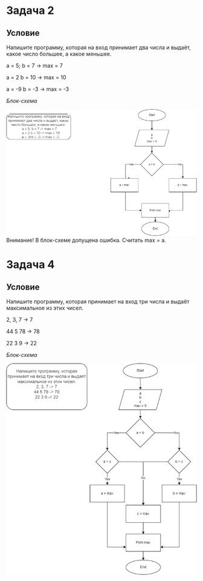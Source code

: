 # Задача 2 #
## Условие ##
Напишите программу, которая на вход принимает два числа и выдаёт, какое число большее, а какое меньшее.

a = 5; b = 7 -> max = 7

a = 2 b = 10 -> max = 10

a = -9 b = -3 -> max = -3

*Блок-схема*

![diagram](Задача2.png)
Внимание! В блок-схеме допущена ошибка. Считать max = a.

# Задача 4 #
## Условие ##

Напишите программу, которая принимает на вход три числа и выдаёт максимальное из этих чисел.

2, 3, 7 -> 7

44 5 78 -> 78

22 3 9 -> 22

*Блок-схема*

![diagram](Задача3.drawio.png)



